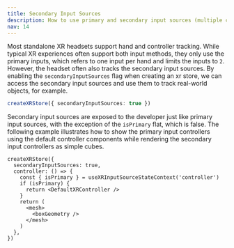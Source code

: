 ```yaml
---
title: Secondary Input Sources
description: How to use primary and secondary input sources (multiple controllers and hands) simultaneously?
nav: 14
---
```


Most standalone XR headsets support hand and controller tracking. While typical XR experiences often support both input methods, they only use the primary inputs, which refers to one input per hand and limits the inputs to `2`. However, the headset often also tracks the secondary input sources. By enabling the `secondaryInputSources` flag when creating an xr store, we can access the secondary input sources and use them to track real-world objects, for example.

```ts
createXRStore({ secondaryInputSources: true })
```

Secondary input sources are exposed to the developer just like primary input sources, with the exception of the `isPrimary` flat, which is false. The following example illustrates how to show the primary input controllers using the default controller components while rendering the secondary input controllers as simple cubes.

```tsx
createXRStore({
  secondaryInputSources: true,
  controller: () => {
    const { isPrimary } = useXRInputSourceStateContext('controller')
    if (isPrimary) {
      return <DefaultXRController />
    }
    return (
      <mesh>
        <boxGeometry />
      </mesh>
    )
  },
})
```
